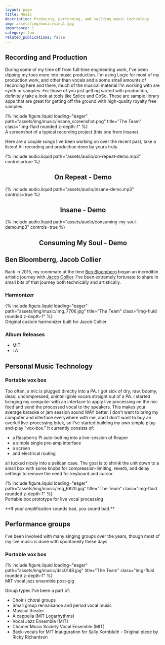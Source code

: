 ```yaml
---
layout: page
title: Music
description: Producing, performing, and building music technology
img: assets/img/music/sing1.jpg
importance: 1
category: fun
related_publications: false
---
```


## Recording and Production

During some of my time off from full-time engineering work, I've been dipping my toes more into music production.
I'm using Logic for most of my production work, and other than vocals and a some small amounts of recording here and there, much of the musical material I'm working with are synth or samples. For those of you just getting sarted with production, definitely take a look at tools like Splice and CoSo. These are sample library apps that are great for getting off the ground with high-quality royalty free samples.

<div class="row">
    <div class="col-sm mt-3 mt-md-0">
        {% include figure.liquid loading="eager" path="assets/img/music/insane_screenshot.png" title="The Team" class="img-fluid rounded z-depth-1" %}
    </div>
</div>
<div class="caption">
    A screenshot of a typical recording project (this one from Insane)
</div>

Here are a couple songs I've been working on over the recent past, take a listen!
All recording and production done by yours truly.

<div class="row mt-3">
    <div class="col-12 mt-3 d-flex justify-content-center align-items-center" style="flex-direction: column;">
        {% include audio.liquid path="assets/audio/on-repeat-demo.mp3" controls=true %}
        <div class="caption mt-2" style="text-align: center;">
            <h2>On Repeat - Demo</h2>
        </div>
    </div>
</div>

<div class="row mt-3">
    <div class="col-12 mt-3 d-flex justify-content-center align-items-center" style="flex-direction: column;">
        {% include audio.liquid path="assets/audio/insane-demo.mp3" controls=true %}
        <div class="caption mt-2" style="text-align: center;">
            <h2>Insane - Demo</h2>
        </div>
    </div>
</div>

<div class="row mt-3">
    <div class="col-12 mt-3 d-flex justify-content-center align-items-center" style="flex-direction: column;">
        {% include audio.liquid path="assets/audio/consuming-my-soul-demo.mp3" controls=true %}
        <div class="caption mt-2" style="text-align: center;">
            <h2>Consuming My Soul - Demo</h2>
        </div>
    </div>
</div>

## Ben Bloomberrg, Jacob Collier

Back in 2015, my roommate at the time <a href="https://ben.ai/">Ben Bloomberg</a> began an incredible artistic journey with <a href="https://www.jacobcollier.com/#/">Jacob Collier</a>. I've been extremely fortunate to share in small bits of that journey both technically and artistically.

### Harmonizer

 <div class="row">
    <div class="col-sm mt-3 mt-md-0">
        {% include figure.liquid loading="eager" path="assets/img/music/img_7706.jpg" title="The Team" class="img-fluid rounded z-depth-1" %}
    </div>
</div>
<div class="caption">
    Original custom harmonizer built for Jacob Collier
</div>

### Album Releases

- MIT
- LA

## Personal Music Technology

### Portable vox box

Too often, a mic is plugged directly into a PA. I got sick of dry, raw, boomy, dead, uncompressed, unintelligible vocals straight out of a PA. I started bringing my computer with an interface to apply live processing on the mic feed and send the processed vocal to the speakers. This makes your average karaoke or jam session sound WAY better. I don't want to bring my computer and interface everywhere with me, and I don't want to buy an overkill live-processing brick, so I've started building my own simple plug-and-play "vox-box." It currently consists of:

- a Raspberry Pi auto-botting into a live-session of Reaper
- a simple single pre-amp interface
- a screen
- and electrical routing

all tucked nicely into a pelican case. The goal is to shrink the unit down to a small box with some knobs for compression-limiting, reverb, and delay settings to remove the need for keyboard and cursor.

  <div class="row">
    <div class="col-sm mt-3 mt-md-0">
        {% include figure.liquid loading="eager" path="assets/img/music/img_6820.jpg" title="The Team" class="img-fluid rounded z-depth-1" %}
    </div>
</div>
<div class="caption">
    Portable box prototype for live vocal processing
    <p>**If your amplification sounds bad, you sound bad.**</p>
</div>

## Performance groups

I've been involved with many singing groups over the years, though most of my live music is done with spontaneity these days

### Portable vox box

  <div class="row">
    <div class="col-sm mt-3 mt-md-0">
        {% include figure.liquid loading="eager" path="assets/img/music/dsc0148.jpg" title="The Team" class="img-fluid rounded z-depth-1" %}
    </div>
</div>
<div class="caption">
    MIT vocal jazz ensemble post-gig
</div>

Group types I've been a part of:

- Choir / choral groups
- Small group rennaisance and period vocal music
- Musical theater
- A cappella (MIT Logarhythms)
- Vocal Jazz Ensemble (MIT)
- Chamer Music Society Vocal Ensemble (MIT)
- Back-vocals for MIT Inauguration for Sally Kornbluth - Original piece by Ricky Richardson
